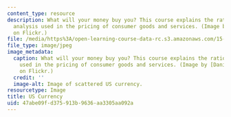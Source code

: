 ```yaml
---
content_type: resource
description: What will your money buy you? This course explains the rationale and
  analysis used in the pricing of consumer goods and services. (Image by Daniel Borman
  on Flickr.)
file: /media/https%3A/open-learning-course-data-rc.s3.amazonaws.com/15-818-pricing-spring-2010/47abe09fd375913b9636aa3305aa092a_15-818s10.jpg
file_type: image/jpeg
image_metadata:
  caption: What will your money buy you? This course explains the rationale and analysis
    used in the pricing of consumer goods and services. (Image by [Daniel Borman](http://www.flickr.com/photos/dborman2/3258378233/)
    on Flickr.)
  credit: ''
  image-alt: Image of scattered US currency.
resourcetype: Image
title: US Currency
uid: 47abe09f-d375-913b-9636-aa3305aa092a
---
```

